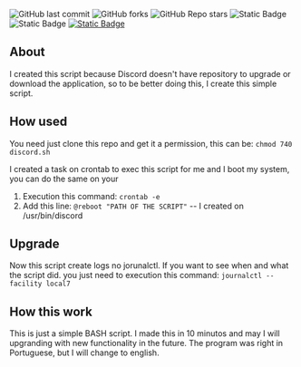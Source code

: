 ![GitHub last commit](https://img.shields.io/github/last-commit/JoaoVictorLong/Discord-Linux)
![GitHub forks](https://img.shields.io/github/forks/JoaoVictorLong/Discord-Linux)
![GitHub Repo stars](https://img.shields.io/github/stars/JoaoVictorLong/Discord-Linux)
![Static Badge](https://img.shields.io/badge/linux-black?logo=linux)
![Static Badge](https://img.shields.io/badge/Discord-black?logo=discord)
[![Static Badge](https://img.shields.io/badge/linkedin-blue?logo=linkedin)](https://www.linkedin.com/in/joaovictorlong/)

## About
I created this script because Discord doesn't have repository to upgrade or download the application, so to be better doing this, I create this simple script.

## How used
You need just clone this repo and get it a permission, this can be:
`chmod 740 discord.sh`

I created a task on crontab to exec this script for me and I boot my system, you can do the same on your
1) Execution this command:
`crontab -e`
2) Add this line:
`@reboot "PATH OF THE SCRIPT"` -- I created on /usr/bin/discord

## Upgrade

Now this script create logs no jorunalctl. If you want to see when and what the script did. you just need to execution this command:
`journalctl --facility local7`

## How this work

This is just a simple BASH script. I made this in 10 minutos and may I will upgranding with new functionality in the future.
The program was right in Portuguese, but I will change to english.